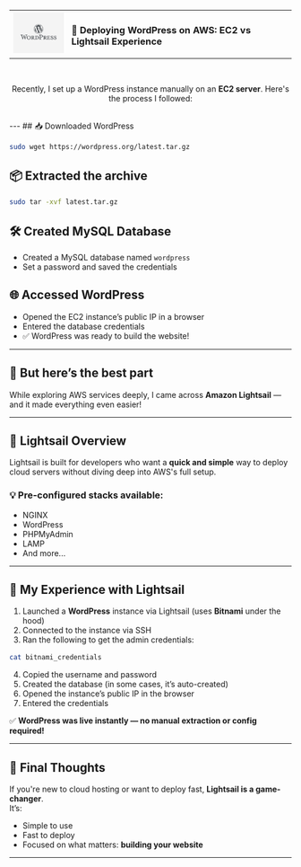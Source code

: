 <table>
  <tr>
    <td><img src="images/pic.png" alt="WordPress Logo" width="120"></td>
    <td><h3>🚀 Deploying WordPress on AWS: EC2 vs Lightsail Experience</h3></td>
  </tr>
</table>
<br>


<p align="center">
  Recently, I set up a WordPress instance manually on an <strong>EC2 server</strong>. Here's the process I followed:
</p>

<br>
---
## 📥 Downloaded WordPress

```bash
sudo wget https://wordpress.org/latest.tar.gz
```

## 📦 Extracted the archive

```bash
sudo tar -xvf latest.tar.gz
```

## 🛠️ Created MySQL Database

- Created a MySQL database named `wordpress`
- Set a password and saved the credentials

## 🌐 Accessed WordPress

- Opened the EC2 instance’s public IP in a browser
- Entered the database credentials
- ✅ WordPress was ready to build the website!

---

## 🌟 But here’s the best part

While exploring AWS services deeply, I came across **Amazon Lightsail** — and it made everything even easier!

---

## 🧠 Lightsail Overview

Lightsail is built for developers who want a **quick and simple** way to deploy cloud servers without diving deep into AWS's full setup.

### 💡 Pre-configured stacks available:

- NGINX  
- WordPress  
- PHPMyAdmin  
- LAMP  
- And more...

---

## 🎯 My Experience with Lightsail

1. Launched a **WordPress** instance via Lightsail (uses **Bitnami** under the hood)
2. Connected to the instance via SSH
3. Ran the following to get the admin credentials:

```bash
cat bitnami_credentials
```

4. Copied the username and password
5. Created the database (in some cases, it’s auto-created)
6. Opened the instance’s public IP in the browser
7. Entered the credentials

✅ **WordPress was live instantly — no manual extraction or config required!**

---

## 💬 Final Thoughts

If you're new to cloud hosting or want to deploy fast, **Lightsail is a game-changer**.  
It’s:

- Simple to use  
- Fast to deploy  
- Focused on what matters: **building your website**

---
